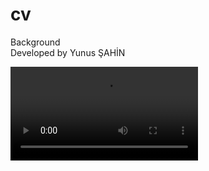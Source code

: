 # cv
Background <br>
Developed by Yunus ŞAHİN

![gif](https://github.com/yunusahin65/cv/blob/5f5fb79551470fdf8098b166b5e08c73c34a4600/WhatsApp%20Video%202022-09-06%20at%2014.09.06.mp4)
